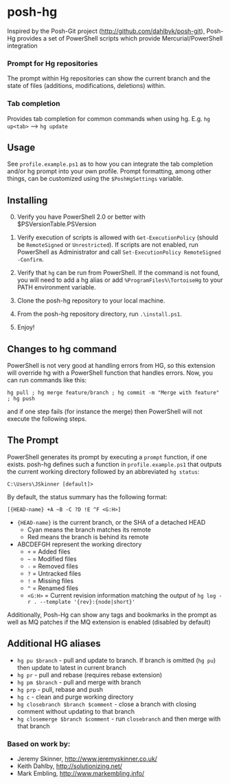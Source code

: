 posh-hg
========

Inspired by the Posh-Git project (http://github.com/dahlbyk/posh-git), Posh-Hg provides a set of PowerShell scripts which provide Mercurial/PowerShell integration

### Prompt for Hg repositories
   The prompt within Hg repositories can show the current branch and the state of files (additions, modifications, deletions) within.

### Tab completion
   Provides tab completion for common commands when using hg.
   E.g. `hg up<tab>` --> `hg update`

Usage
-----

See `profile.example.ps1` as to how you can integrate the tab completion and/or hg prompt into your own profile.
Prompt formatting, among other things, can be customized using the `$PoshHgSettings` variable.

Installing
----------

0. Verify you have PowerShell 2.0 or better with $PSVersionTable.PSVersion

1. Verify execution of scripts is allowed with `Get-ExecutionPolicy` (should be `RemoteSigned` or `Unrestricted`). If scripts are not enabled, run PowerShell as Administrator and call `Set-ExecutionPolicy RemoteSigned -Confirm`.

2. Verify that `hg` can be run from PowerShell. If the command is not found, you will need to add a hg alias or add `%ProgramFiles%\TortoiseHg` to your PATH environment variable.

3. Clone the posh-hg repository to your local machine.

4. From the posh-hg repository directory, run `.\install.ps1`.

5. Enjoy!

Changes to hg command
---------------------

PowerShell is not very good at handling errors from HG, so this extension will override hg with a PowerShell function that handles errors.
Now, you can run commands like this:

    hg pull ; hg merge feature/branch ; hg commit -m "Merge with feature" ; hg push

and if one step fails (for instance the merge) then PowerShell will not execute the following steps.

The Prompt
----------

PowerShell generates its prompt by executing a `prompt` function, if one exists. posh-hg defines such a function in `profile.example.ps1` that outputs the current working directory followed by an abbreviated `hg status`:

    C:\Users\JSkinner [default]>

By default, the status summary has the following format:

    [{HEAD-name} +A ~B -C ?D !E ^F <G:H>]

* `{HEAD-name}` is the current branch, or the SHA of a detached HEAD
  * Cyan means the branch matches its remote
  * Red means the branch is behind its remote
* ABCDEFGH represent the working directory
  * `+` = Added files
  * `~` = Modified files
  * `-` = Removed files
  * `?` = Untracked files
  * `!` = Missing files
  * `^` = Renamed files
  * `<G:H>` = Current revision information matching the output of `hg log -r . --template '{rev}:{node|short}'`

Additionally, Posh-Hg can show any tags and bookmarks in the prompt as well as MQ patches if the MQ extension is enabled (disabled by default)

Additional HG aliases
---------------------

* `hg pu $branch` - pull and update to branch. If branch is omitted (`hg pu`) then update to latest in current branch
* `hg pr` - pull and rebase (requires rebase extension)
* `hg pm $branch` - pull and merge with branch
* `hg prp` - pull, rebase and push
* `hg c` - clean and purge working directory
* `hg closebranch $branch $comment` - close a branch with closing comment without updating to that branch
* `hg closemerge $branch $comment` - run `closebranch` and then merge with that branch

### Based on work by:

 - Jeremy Skinner, http://www.jeremyskinner.co.uk/
 - Keith Dahlby, http://solutionizing.net/
 - Mark Embling, http://www.markembling.info/
